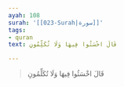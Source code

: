 ```yaml
---
ayah: 108
surah: '[[023-Surah|سورة]]'
tags:
- quran
text: قَالَ اخْسَئُوا فِيهَا وَلَا تُكَلِّمُونِ

---
```

> قَالَ اخْسَئُوا فِيهَا وَلَا تُكَلِّمُونِ
